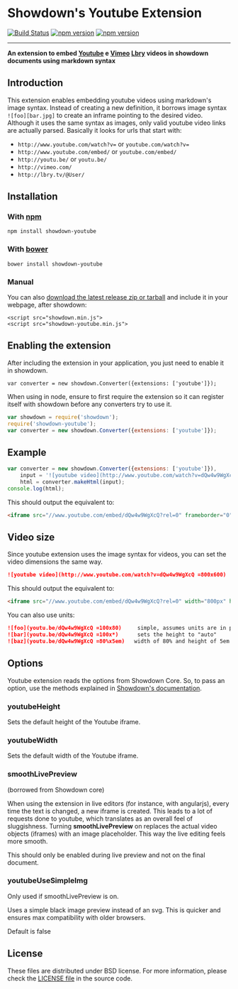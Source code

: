 Showdown's Youtube Extension
==========================

[![Build Status](https://travis-ci.org/showdownjs/youtube-extension.svg)](https://travis-ci.org/showdownjs/youtube-extension) [![npm version](https://badge.fury.io/js/showdown-youtube.svg)](http://badge.fury.io/js/showdown-youtube) [![npm version](https://badge.fury.io/bo/showdown-youtube.svg)](http://badge.fury.io/bo/showdown-youtube)

------

**An extension to embed [Youtube](http://youtube.com/) e [Vimeo](http://www.vimeo.com/) [Lbry](https://lbry.tv) videos in showdown documents using markdown syntax**

## Introduction

This extension enables embedding youtube videos using markdown's image syntax. Instead of creating a new definition,
it borrows image syntax `![foo][bar.jpg]` to create an inframe pointing to the desired video.
Although it uses the same syntax as images, only valid youtube video links are actually parsed.
Basically it looks for urls that start with:
 - `http://www.youtube.com/watch?v=` or `youtube.com/watch?v=`
 - `http://www.youtube.com/embed/` or `youtube.com/embed/`
 - `http://youtu.be/` or `youtu.be/`
 - `http://vimeo.com/`
 - `http://lbry.tv/@User/`

## Installation

### With [npm](http://npmjs.org)

    npm install showdown-youtube

### With [bower](http://bower.io/)

    bower install showdown-youtube

### Manual

You can also [download the latest release zip or tarball](https://github.com/showdownjs/youtube-extension/releases) and include it in your webpage, after showdown:

    <script src="showdown.min.js">
    <script src="showdown-youtube.min.js">

## Enabling the extension

After including the extension in your application, you just need to enable it in showdown.

    var converter = new showdown.Converter({extensions: ['youtube']});

When using in node, ensure to first require the extension so it can register itself with showdown before any converters try to use it.

```javascript
var showdown = require('showdown');
require('showdown-youtube');
var converter = new showdown.Converter({extensions: ['youtube']});
```

## Example

```javascript
var converter = new showdown.Converter({extensions: ['youtube']}),
    input = '![youtube video](http://www.youtube.com/watch?v=dQw4w9WgXcQ)';
    html = converter.makeHtml(input);
console.log(html);
```

This should output the equivalent to:

```html
<iframe src="//www.youtube.com/embed/dQw4w9WgXcQ?rel=0" frameborder="0" allowfullscreen></iframe>
```

## Video size

Since youtube extension uses the image syntax for videos, you can set the video dimensions the same way.

```md
![youtube video](http://www.youtube.com/watch?v=dQw4w9WgXcQ =800x600)
```

This should output the equivalent to:

```html
<iframe src="//www.youtube.com/embed/dQw4w9WgXcQ?rel=0" width="800px" height="600px" frameborder="0" allowfullscreen></iframe>
```

You can also use units:

```md
![foo](youtu.be/dQw4w9WgXcQ =100x80)     simple, assumes units are in px
![bar](youtu.be/dQw4w9WgXcQ =100x*)      sets the height to "auto"
![baz](youtu.be/dQw4w9WgXcQ =80%x5em)   width of 80% and height of 5em
```



## Options

Youtube extension reads the options from Showdown Core. So, to pass an option, use the methods explained in
[Showdown's documentation](https://github.com/showdownjs/showdown#setting-options).


### youtubeHeight
Sets the default height of the Youtube iframe.


### youtubeWidth
Sets the default width of the Youtube iframe.


### smoothLivePreview

(borrowed from Showdown core)

When using the extension in live editors (for instance, with angularjs), every time the text is changed, a new iframe is created.
This leads to a lot of requests done to youtube, which translates as an overall feel of sluggishness.
Turning **smoothLivePreview** on replaces the actual video objects (iframes) with an image placeholder. This way the live editing
feels more smooth.

This should only be enabled during live preview and not on the final document.


### youtubeUseSimpleImg
Only used if smoothLivePreview is on.

Uses a simple black image preview instead of an svg. This is quicker and ensures max compatibility with older browsers.

Default is false


## License
These files are distributed under BSD license. For more information,
please check the [LICENSE file](https://github.com/showdownjs/youtube-extension/blob/master/LICENSE) in the source code.

